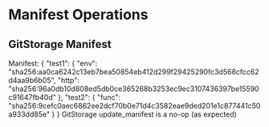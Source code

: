 # Manifest Operations


## GitStorage Manifest

Manifest: {
  "test1": {
    "env": "sha256:aa0ca6242c13eb7bea50854eb412d299f29425290fc3d568cfcc62d4aa9b6b05",
    "http": "sha256:96a0db10d808ed5db0ce365268b3253ec9ec3107436397be15590c91647fb40d"
  },
  "test2": {
    "func": "sha256:9cefc0aec6862ee2dcf70b0e71d4c3582eae9ded201e1c877441c50a933dd85e"
  }
}
GitStorage update_manifest is a no-op (as expected)
